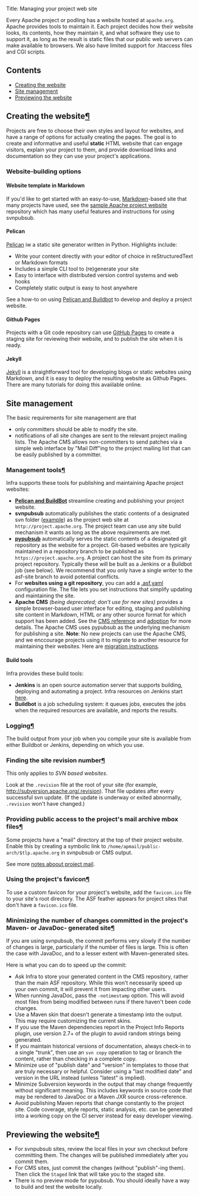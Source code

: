 Title: Managing your project web site

Every Apache project or podling has a website hosted at `apache.org`. Apache provides tools to maintain it. Each project decides how their website looks, its contents, how they maintain it, and what software they use to support it, as long as the result is static files that our public web servers can make available to browsers. We also have limited support for .htaccess files and CGI scripts.


## Contents ##

<ul>
<li><a href="#default">Creating the website</a></li>
<li><a href="#sitemanagement">Site management</a></li>
<li><a href="#preview">Previewing the website</a></li>
</ul>

<h2 id="default">Creating the website<a class="headerlink" href="#default" title="Permanent link">&para;</a></h2>

Projects are free to choose their own styles and layout for websites, and have a range of options for actually creating the pages. The goal is to create and informative and useful **static** HTML website that can engage visitors, explain your project to them, and provide download links and documentation so they can use your project's applications.

### Website-building options ###

#### Website template in Markdown ####

If you'd like to get started with an easy-to-use, <a href="https://github.github.com/gfm/" target="_blank">Markdown</a>-based site that many projects have used, see the <a href="https://github.com/apache/apache-website-template" target="_blank">sample Apache project website</a> repository which has many useful features and instructions for using svnpubsub.

#### Pelican ####

<a href="https://docs.getpelican.com/en/stable/" target="_blank">Pelican</a> iw a static site generator written in Python. Highlights include:

  - Write your content directly with your editor of choice in reStructuredText or Markdown formats
  - Includes a simple CLI tool to (re)generate your site
  - Easy to interface with distributed version control systems and web hooks
  - Completely static output is easy to host anywhere
  
See a how-to on using [Pelican and Buildbot](pelican-buildbot.html) to develop and deploy a project website.

#### Github Pages ####

Projects with a Git code repository can use [GitHub Pages](github-pages.html) to create a staging site for reviewing their website, and to publish the site when it is ready.

#### Jekyll ####

<a href="https://jekyllrb.com/" target="_blank">Jekyll</a> is a straightforward tool for developing blogs or static websites using Markdown, and it is easy to deploy the resulting website as Github Pages. There are many tutorials for doing this avaiilable online.

<h2 id="sitemanagement">Site management</a></h2>
  
  The basic requirements for site management are that 

  - only committers should be able to modify the site.
  - notifications of all site changes are sent to the relevant project mailing lists. The Apache CMS allows non-committers to send patches via a simple web interface by "Mail Diff"ing to the project mailing list that can be easily published by a committer.


<h3 id="tools">Management tools<a class="headerlink" href="#tools" title="Permanent link">&para;</a></h3>

Infra supports these tools for publishing and maintaining Apache project websites:

  - **[Pelican and BuildBot](pelican-buildbot.html)** streamline creating and publishing your project website.
  - **svnpubsub** automatically publishes the static contents of a designated svn folder (<a href="https://svn.apache.org/repos/asf/ant/site/ant/production/" target="_blank">example</a>) as the project web site at `http://project.apache.org`. The project team can use any site build mechanism it wants as long as the above requirements are met.
  - [**pypubsub**](pypubsub.html) automatically serves the static contents of a designated git repository as the website for a project. Git-based websites are typically maintained in a repository branch to be published as `https://project.apache.org`. A project can host the site from its primary project repository. Typically these will be built as a Jenkins or a Buildbot job (see below). We recommend that you only have a single writer to the asf-site branch to avoid potential conflicts.
  - For **websites using a git repository**, you can add a <a href="https://cwiki.apache.org/confluence/display/INFRA/.asf.yaml+features+for+git+repositories" target="_blank">.asf.yaml</a> configuration file. The file lets you set instructions that simplify updating and maintaining the site.
  - **Apache CMS** _(being deprecated; don't use for new sites)_ provides a simple browser-based user interface for editing, staging and publishing site content in Markdown, HTML or any other source format for which support has been added. See the <a href="cmsref">CMS reference</a> and <a href="cmsadoption">adoption</a> for more details. The Apache CMS uses pypubsub as the underlying mechanism for publishing a site. **Note**: No new projects can use the Apache CMS, and we enccourage projects using it to migrate to another resource for maintaining their websites. Here are <a href="https://cwiki.apache.org/confluence/display/INFRA/Migrate+your+project+website+from+the+Apache+CMS" target="_blank">migration instructions</a>.
  
#### Build tools ####

Infra provides these build tools:

  - **Jenkins** is an open source automation server that supports building, deploying and automating a project. Infra resources on Jenkins start <a href="https://cwiki.apache.org/confluence/display/INFRA/Jenkins" target="_blank">here</a>. 
  - **Buildbot** is a job scheduling system: it queues jobs, executes the jobs when the required resources are available, and reports the results. 
  
<h3 id="logging">Logging<a class="headerlink" href="#logging" title="Permanent link">&para;</a></h3>

The build output from your job when you compile your site is available from either Buildbot or Jenkins, depending on which you use.

<h3 id="svnpubsub-revision">Finding the site revision number<a class="headerlink" href="#svnpubsub-revision" title="Permanent link">&para;</a></h3>

This only applies to _SVN based websites_.

Look at the `.revision` file at the root of your site (for example, <a href="http://subversion.apache.org/.revision" target="_blank">http://subversion.apache.org/.revision</a>). That file updates after every successful svn update. (If the update is underway or exited abnormally, `.revision` won't have changed.)

<h3 id="mail">Providing public access to the project's mail archive mbox files<a class="headerlink" href="#mail" title="Permanent link">&para;</a></h3>

Some projects have a "mail" directory at the top of their project website. Enable this by creating a symbolic link  to `/home/apmail/public-arch/$tlp.apache.org` in svnpubsub or CMS output.

See more <a href="https://apache.org/dev/#mail" target="_blank">notes aboout project mail</a>.

<h3 id="feather">Using the project's favicon<a class="headerlink" href="#feather" title="Permanent link">&para;</a></h2>

To use a custom favicon for your project's website, add the `favicon.ico` file to your site's root directory. The ASF feather appears for project sites that don't have a `favicon.ico` file.

<h3 id="generated">Minimizing the number of changes committed in the project's Maven- or JavaDoc- generated site<a class="headerlink" href="#generated" title="Permanent link">&para;</a></h3>

If you are using svnpubsub, the commit performs very slowly if the number of changes is large, particularly if the number of files is large. This is often the case with JavaDoc, and to a lesser extent with Maven-generated sites. 

Here is what you can do to speed up the commit:

  - Ask Infra to store your generated content in the CMS repository, rather than the main ASF repository. While this won't necessarily speed up your own commit, it will prevent it from impacting other users.
  - When running JavaDoc, pass the `-notimestamp` option. This will avoid most files from being modified between runs if there haven't been code changes.
  - Use a Maven skin that doesn't generate a timestamp into the output. This may require customizing the current skins.
  - If you use the Maven dependencies report in the Project Info Reports plugin, use version 2.7+ of the plugin to avoid random strings being generated.
  - If you maintain historical versions of documentation, always check-in to a single "trunk", then use an `svn copy` operation to tag or branch the content, rather than checking in a complete copy.
  - Minimize use of "publish date" and "version" in templates to those that are truly necessary or helpful. Consider using a "last modified date" and version in the URL instead (unless "latest" is implied).
  - Minimize Subversion keywords in the output that may change frequently without significant meaning. This includes keywords in source code that may be rendered to JavaDoc or a Maven JXR source cross-reference.
  - Avoid publishing Maven reports that change constantly to the project site. Code coverage, style reports, static analysis, etc. can be generated into a working copy on the CI server instead for easy developer viewing.

<h2 id="preview">Previewing the website<a class="headerlink" href="#preview" title="Permanent link">&para;</a></h2>

  - For svnpubsub sites, review the local files in your svn checkout before committing them. The changes will be published immediately after you commit them.
  - For CMS sites, just commit the changes (without "publish"-ing them). Then click the `Staged` link that will take you to the staged site.
  - There is no preview mode for pypubsub. You should ideally have a way to build and test the website locally.
